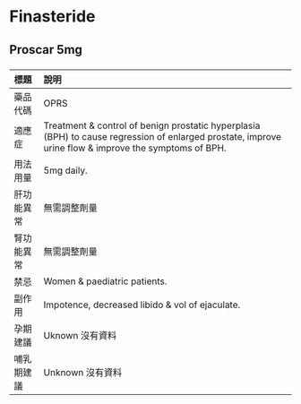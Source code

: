 # Finasteride

## Proscar 5mg

##### 

| 標題       | 說明                                                                                                                                                  |
|:-----------|:------------------------------------------------------------------------------------------------------------------------------------------------------|
| 藥品代碼   | OPRS                                                                                                                                                  |
| 適應症     | Treatment & control of benign prostatic hyperplasia (BPH) to cause regression of enlarged prostate, improve urine flow & improve the symptoms of BPH. |
| 用法用量   | 5mg daily.                                                                                                                                            |
| 肝功能異常 | 無需調整劑量                                                                                                                                          |
| 腎功能異常 | 無需調整劑量                                                                                                                                          |
| 禁忌       | Women & paediatric patients.                                                                                                                          |
| 副作用     | Impotence, decreased libido & vol of ejaculate.                                                                                                       |
| 孕期建議   | Uknown 沒有資料                                                                                                                                       |
| 哺乳期建議 | Unknown 沒有資料                                                                                                                                      |

